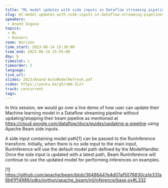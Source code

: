 ```yaml
---
title: "ML model updates with side inputs in Dataflow streaming pipelines"
slug: ml-model-updates-with-side-inputs-in-dataflow-streaming-pipelines
speakers:
 - Anand Inguva
topics:
 - ML
 - Runners
room: Horizon
time_start: 2023-06-14 15:30:00
time_end: 2023-06-14 15:55:00
day: b
timeslot: i
timeorder: 2
language: 
live_url: 
slides: 2023/Anand-AutoModelRefresh.pdf
video: https://youtu.be/g5rvWd-ZizY
track: concurrent
tags:
---
```


In this session, we would go over a live demo of how user can update their Machine learning model in a Dataflow streaming pipeline without updating/stopping their beam pipeline as mentioned at https://cloud.google.com/dataflow/docs/guides/updating-a-pipeline using Apache Beam side inputs.
 
 
 
 A side input containing model path[1] can be passed to the RunInference transform. Initially, when there is no side input to the main input, RunInference will use the default model path defined by the ModelHandler. Once the side input is updated with a latest path, Beam RunInference will continue to use the updated model for performing inferences on examples. 
 
 
 
 [1] https://github.com/apache/beam/blob/36486447e4d07af5076830ca1e331a6b61f14986/sdks/python/apache_beam/ml/inference/base.py#L332